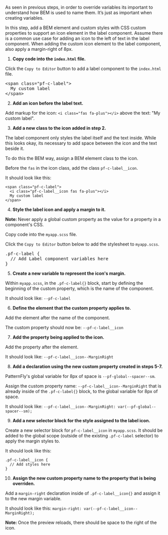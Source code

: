 As seen in previous steps, in order to override variables its important to understand how BEM is used to name them. It’s just as important when creating variables.

In this step, add a BEM element and custom styles with CSS custom properties to support an icon element in the label component. Assume there is a common use case for adding an icon to the left of text in the label component. When adding the custom icon element to the label component, also apply a margin-right of 8px.

1) <strong>Copy code into the `index.html` file.</strong>

Click the `Copy to Editor` button to add a label component to the `index.html` file.

<pre class="file" data-filename="index.html" data-target="replace">
&lt;span class=&quot;pf-c-label&quot;&gt;
  My custom label
&lt;/span&gt;
</pre>

2) <strong>Add an icon before the label text.</strong>

Add markup for the icon: `<i class="fas fa-plus"></i>` above the text: "My custom label".

3) <strong>Add a new class to the icon added in step 2.</strong>

The label component only styles the label itself and the text inside. While this looks okay, its necessary to add space between the icon and the text beside it.

To do this the BEM way, assign a BEM element class to the icon.

Before the `fas` in the icon class, add the class `pf-c-label__icon`.

It should look like this:

```
<span class="pf-c-label">
  <i class="pf-c-label__icon fas fa-plus"></i>
  My custom label
</span>
```

4) <strong>Style the label icon and apply a margin to it.</strong>

<strong>Note: </strong>Never apply a global custom property as the value for a property in a component's CSS.

Copy code into the `myapp.scss` file.

Click the `Copy to Editor` button below to add the stylesheet to `myapp.scss`.

<pre class="file" data-filename="myapp.scss" data-target="replace">
.pf-c-label {
  // Add Label component variables here
}
</pre>

5) <strong>Create a new variable to represent the icon's margin.</strong>

Within `myapp.scss`, in the `.pf-c-label{}` block, start by defining the beginning of the custom property, which is the name of the component.

It should look like: `--pf-c-label`

6) <strong>Define the element that the custom property applies to.</strong>

Add the element after the name of the component.

The custom property should now be: `--pf-c-label__icon`

7) <strong>Add the property being applied to the icon.</strong>

Add the property after the element.

It should look like: `--pf-c-label__icon--MarginRight`

8) <strong>Add a declaration using the new custom property created in steps 5-7.</strong>

PatternFly's global variable for 8px of space is `--pf-global--spacer--sm`.

Assign the custom property name: `--pf-c-label__icon--MarginRight` that is already inside of the `.pf-c-label{}` block, to the global variable for 8px of space.

It should look like: `--pf-c-label__icon--MarginRight: var(--pf-global--spacer--sm);`

9) <strong>Add a new selector block for the style assigned to the label icon.</strong>

Create a new selector block for `pf-c-label__icon` in `myapp.scss`. It should be added to the global scope (outside of the existing `.pf-c-label` selector) to apply the margin styles to.

It should look like this:
```
.pf-c-label__icon {
  // Add styles here
}
```

10) <strong>Assign the new custom property name to the property that is being overriden.</strong>

Add a `margin-right` declaration inside of `.pf-c-label__icon{}` and assign it to the new margin variable.

It should look like this:
`margin-right: var(--pf-c-label__icon--MarginRight);`

<strong>Note: </strong> Once the preview reloads, there should be space to the right of the icon.
